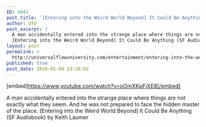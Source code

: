 ```yaml
---
ID: 4941
post_title: '[Entering into the Weird World Beyond] It Could Be Anything (SF Audiobook)'
author: UfU
post_excerpt: |
  A man accidentally entered into the strange place where things are not exactly what they seem. And he was not prepared to face the hidden master of the place.
  [Entering into the Weird World Beyond] It Could Be Anything (SF Audiobook) by Keith Laumer
layout: post
permalink: >
  http://universalflowuniversity.com/entertainment/entering-into-the-weird-world-beyond-it-could-be-anything-sf-audiobook/
published: true
post_date: 2016-01-04 23:38:02
---
```

[embed]https://www.youtube.com/watch?v=oOmXKpFjXE8[/embed]<br>
<p>A man accidentally entered into the strange place where things are not exactly what they seem. And he was not prepared to face the hidden master of the place. 
[Entering into the Weird World Beyond] It Could Be Anything (SF Audiobook) by Keith Laumer</p>